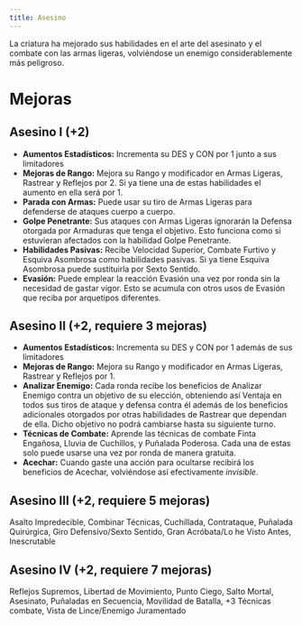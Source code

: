 ```yaml
---
title: Asesino
---
```


La criatura ha mejorado sus habilidades en el arte del asesinato y el combate con las armas ligeras, volviéndose un enemigo considerablemente más peligroso. 

# Mejoras

## Asesino I (+2)

- **Aumentos Estadísticos:** Incrementa su DES y CON por 1 junto a sus limitadores
- **Mejoras de Rango:** Mejora su Rango y modificador en Armas Ligeras, Rastrear y Reflejos por 2. Si ya tiene una de estas habilidades el aumento en ella será por 1. 
- **Parada con Armas:** Puede usar su tiro de Armas Ligeras para defenderse de ataques cuerpo a cuerpo.
- **Golpe Penetrante:** Sus ataques con Armas Ligeras ignorarán la Defensa otorgada por Armaduras que tenga el objetivo. Esto funciona como si estuvieran afectados con la habilidad Golpe Penetrante.
- **Habilidades Pasivas:** Recibe Velocidad Superior, Combate Furtivo y Esquiva Asombrosa como habilidades pasivas. Si ya tiene Esquiva Asombrosa puede sustituirla por Sexto Sentido.
- **Evasión:** Puede emplear la reacción Evasión una vez por ronda sin la necesidad de gastar vigor. Esto se acumula con otros usos de Evasión que reciba por arquetipos diferentes.

## Asesino II (+2, requiere 3 mejoras)

- **Aumentos Estadísticos:** Incrementa su DES y CON por 1 además de sus limitadores
- **Mejoras de Rango:** Mejora su Rango y modificador en Armas Ligeras, Rastrear y Reflejos por 1. 
- **Analizar Enemigo:** Cada ronda recibe los beneficios de Analizar Enemigo contra un objetivo de su elección, obteniendo así Ventaja en todos sus tiros de ataque y defensa contra él además de los beneficios adicionales otorgados por otras habilidades de Rastrear que dependan de ella. Dicho objetivo no podrá cambiarse hasta su siguiente turno.
- **Técnicas de Combate:** Aprende las técnicas de combate Finta Engañosa, Lluvia de Cuchillos, y Puñalada Poderosa. Cada una de estas solo puede usarse una vez por ronda de manera gratuita.
- **Acechar:** Cuando gaste una acción para ocultarse recibirá los beneficios de Acechar, volviéndose así efectivamente *invisible*.

## Asesino III (+2, requiere 5 mejoras)

Asalto Impredecible, Combinar Técnicas, Cuchillada, Contrataque, Puñalada Quirúrgica, Giro Defensivo/Sexto Sentido, Gran Acróbata/Lo he Visto Antes, Inescrutable

## Asesino IV (+2, requiere 7 mejoras)

Reflejos Supremos, Libertad de Movimiento, Punto Ciego, Salto Mortal, Asesinato, Puñaladas en Secuencia, Movilidad de Batalla, +3 Técnicas combate, Vista de Lince/Enemigo Juramentado